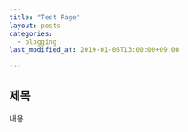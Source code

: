 ```yaml
---
title: "Test Page"
layout: posts
categories:
  - blogging
last_modified_at: 2019-01-06T13:00:00+09:00

---
```


## 제목

내용
